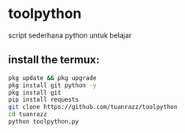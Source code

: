 # toolpython
script sederhana python untuk belajar 

## install the termux:
```bash
pkg update && pkg upgrade
pkg install git python -y
pkg install git
pip install requests
git clone https://github.com/tuanrazz/toolpython
cd tuanrazz
python toolpython.py
```
